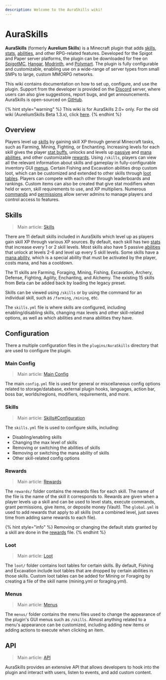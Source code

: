```yaml
---
description: Welcome to the AuraSkills wiki!
---
```


# AuraSkills

**AuraSkills** (formerly **Aurelium Skills**) is a Minecraft plugin that adds [skills](skills.md), [stats](stats.md), [abilities](abilities.md), and other RPG-related features. Developed for the Spigot and Paper server platforms, the plugin can be downloaded for free on [SpigotMC](https://www.spigotmc.org/resources/81069/), [Hangar](https://hangar.papermc.io/Archy/AureliumSkills), [Modrinth](https://modrinth.com/plugin/aureliumskills), and [Polymart](https://polymart.org/resource/aurelium-skills.738). The plugin is fully configurable and customizable, enabling use on a wide-range of server types from small SMPs to large, custom MMORPG networks.

This wiki contains documentation on how to set up, configure, and use the plugin. Support from the developer is provided on the [Discord](https://wiki.aurelium.dev/skills/) server, where users can also give suggestions, report bugs, and get announcements. AuraSkills is open-sourced on [GitHub](https://github.com/Archy-X/AureliumSkills).

{% hint style="warning" %}
This wiki is for AuraSkills 2.0+ only. For the old wiki (AureliumSkills Beta 1.3.x), click [here](https://app.gitbook.com/o/-Mf1Cqap-T455k8cLLbf/s/-Mf1ApP15HhRtnWXpe0T/).
{% endhint %}

## Overview

Players level up [skills](skills.md) by gaining skill XP through general Minecraft tasks, such as Farming, Mining, Fighting, or Enchanting. Increasing levels for each skill gives the player [stat buffs](stats.md), unlocks and levels up [passive](abilities.md) and [mana abilities](mana-abilities.md), and other customizable [rewards](rewards.md). Using `/skills`, players can view all the relevant information about skills and gameplay in fully-configurable inventory GUI [menus](menus.md). Certain Fishing and Excavation abilities drop custom loot, which can be customized and extended to other skills through [loot tables](loot.md). Players can compete with each other through leaderboards and rankings. Custom items can also be created that give stat modifiers when held or worn, skill requirements to use, and XP multipliers. Numerous [commands](commands.md) and [permissions](permissions.md) allow server admins to manage players and control access to features.

## Skills

> Main article: [Skills](skills.md)

There are 11 default skills included in AuraSkills which level up as players gain skill XP through various XP sources. By default, each skill has two [stats](stats.md) that increase every 1 or 2 skill levels. Most skills also have 5 passive [abilities](abilities.md) that unlock at levels 2-6 and level up every 5 skill levels. Some skills have a [mana ability](mana-abilities.md), which is a special ability that must be activated by the player, costs mana, and has a cooldown.

The 11 skills are Farming, Foraging, Mining, Fishing, Excavation, Archery, Defense, Fighting, Agility, Enchanting, and Alchemy. The existing 15 skills from Beta can be added back by loading the legacy preset.

Skills can be viewed using `/skills` or by using the command for an individual skill, such as `/farming`, `/mining`, etc.

The `skills.yml` file is where skills are configured, including enabling/disabling skills, changing max levels and other skill-related options, as well as which abilities and mana abilities they have.

## Configuration

There a multiple configuration files in the `plugins/AuraSkills` directory that are used to configure the plugin.

### Main Config

> Main article: [Main Config](main-config.md)

The main `config.yml` file is used for general or miscellaneous config options related to storage/database, external plugin hooks, languages, action bar, boss bar, worlds/regions, modifiers, requirements, and more.

### Skills

> Main article: [Skills#Configuration](https://github.com/Archy-X/AureliumSkills)

The `skills.yml` file is used to configure skills, including:

* Disabling/enabling skills
* Changing the max level of skills
* Removing or switching the abilities of skills
* Removing or switching the mana ability of skills
* Other skill-related config options

### Rewards

> Main article: [Rewards](rewards.md)

The `rewards/` folder contains the rewards files for each skill. The name of the file is the name of the skill it corresponds to. Rewards are given when a player levels up a skill and can be used to level stats, execute commands, grant permissions, give items, or deposite money (Vault). The `global.yml` is used to add rewards that apply to all skills (not a combined level, just saves time from adding same rewards to each file).

{% hint style="info" %}
Removing or changing the default stats granted by a skill are done in the [rewards](rewards.md) file.
{% endhint %}

### Loot

> Main article: [Loot](loot.md)

The `loot/` folder contains loot tables for certain skills. By default, Fishing and Excavation include loot tables that are dropped by certain abilities in those skills. Custom loot tables can be added for Mining or Foraging by creating a file of the skill name (mining.yml or foraging.yml).

### Menus

> Main article: [Menus](menus.md)

The `menus/` folder contains the menu files used to change the appearance of the plugin's GUI menus such as `/skills`. Almost anything related to a menu's appearance can be customized, including adding new items or adding actions to execute when clicking an item.

## API

> Main article: [API](api.md)

AuraSkills provides an extensive API that allows developers to hook into the plugin and interact with users, listen to events, and add custom content.
